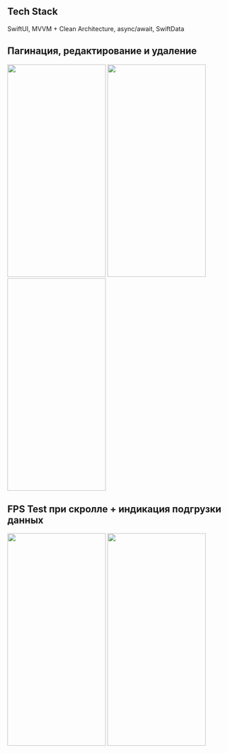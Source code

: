 ## Tech Stack
SwiftUI, MVVM + Clean Architecture, async/await, SwiftData

## Пагинация, редактирование и удаление

<img src="https://github.com/user-attachments/assets/6e2479c2-878d-4cff-bd88-9faae726e77b" width="222" height="480">
<img src="https://github.com/user-attachments/assets/85cae009-2646-4eb8-bb27-f9f574a11719"  width="222" height="480">
<img scr="https://media.giphy.com/media/v1.Y2lkPTc5MGI3NjExZGhueDZsb2dhazlram0wZ2IxNnF0M3A3NmpzY29iYWZjODJ6YnJscyZlcD12MV9pbnRlcm5hbF9naWZfYnlfaWQmY3Q9Zw/DoQrn0n52O1mHRrlYv/giphy.webp" width="222" height="480"> 

## FPS Test при скролле + индикация подгрузки данных
 <img src="https://github.com/user-attachments/assets/e1b10802-5af9-4d21-bc66-b2cee46ab82c" width="222" height="480">
<img src="https://github.com/user-attachments/assets/819face8-d598-4c61-8e89-4582d649c9f9"  width="222" height="480">
